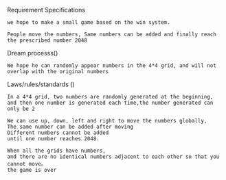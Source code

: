 Requirement Specifications

    we hope to make a small game based on the win system. 
    
    People move the numbers, Same numbers can be added and finally reach the prescribed number 2048

Dream processs()

    We hope he can randomly appear numbers in the 4*4 grid, and will not overlap with the original numbers

Laws/rules/standards ()

    In a 4*4 grid, two numbers are randomly generated at the beginning,
    and then one number is generated each time,the number generated can only be 2

    We can use up, down, left and right to move the numbers globally, 
    The same number can be added after moving
    Different numbers cannot be added 
    until one number reaches 2048. 

    When all the grids have numbers, 
    and there are no identical numbers adjacent to each other so that you cannot move。  
    the game is over


